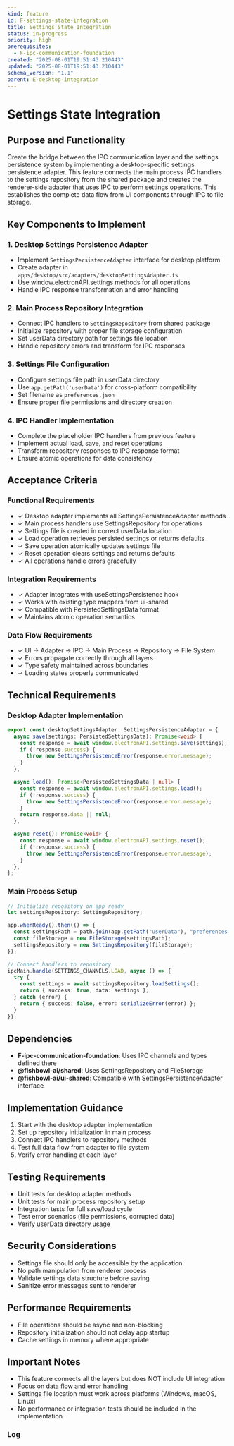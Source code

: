 ```yaml
---
kind: feature
id: F-settings-state-integration
title: Settings State Integration
status: in-progress
priority: high
prerequisites:
  - F-ipc-communication-foundation
created: "2025-08-01T19:51:43.210443"
updated: "2025-08-01T19:51:43.210443"
schema_version: "1.1"
parent: E-desktop-integration
---
```


# Settings State Integration

## Purpose and Functionality

Create the bridge between the IPC communication layer and the settings persistence system by implementing a desktop-specific settings persistence adapter. This feature connects the main process IPC handlers to the settings repository from the shared package and creates the renderer-side adapter that uses IPC to perform settings operations. This establishes the complete data flow from UI components through IPC to file storage.

## Key Components to Implement

### 1. Desktop Settings Persistence Adapter

- Implement `SettingsPersistenceAdapter` interface for desktop platform
- Create adapter in `apps/desktop/src/adapters/desktopSettingsAdapter.ts`
- Use window.electronAPI.settings methods for all operations
- Handle IPC response transformation and error handling

### 2. Main Process Repository Integration

- Connect IPC handlers to `SettingsRepository` from shared package
- Initialize repository with proper file storage configuration
- Set userData directory path for settings file location
- Handle repository errors and transform for IPC responses

### 3. Settings File Configuration

- Configure settings file path in userData directory
- Use `app.getPath('userData')` for cross-platform compatibility
- Set filename as `preferences.json`
- Ensure proper file permissions and directory creation

### 4. IPC Handler Implementation

- Complete the placeholder IPC handlers from previous feature
- Implement actual load, save, and reset operations
- Transform repository responses to IPC response format
- Ensure atomic operations for data consistency

## Acceptance Criteria

### Functional Requirements

- ✓ Desktop adapter implements all SettingsPersistenceAdapter methods
- ✓ Main process handlers use SettingsRepository for operations
- ✓ Settings file is created in correct userData location
- ✓ Load operation retrieves persisted settings or returns defaults
- ✓ Save operation atomically updates settings file
- ✓ Reset operation clears settings and returns defaults
- ✓ All operations handle errors gracefully

### Integration Requirements

- ✓ Adapter integrates with useSettingsPersistence hook
- ✓ Works with existing type mappers from ui-shared
- ✓ Compatible with PersistedSettingsData format
- ✓ Maintains atomic operation semantics

### Data Flow Requirements

- ✓ UI → Adapter → IPC → Main Process → Repository → File System
- ✓ Errors propagate correctly through all layers
- ✓ Type safety maintained across boundaries
- ✓ Loading states properly communicated

## Technical Requirements

### Desktop Adapter Implementation

```typescript
export const desktopSettingsAdapter: SettingsPersistenceAdapter = {
  async save(settings: PersistedSettingsData): Promise<void> {
    const response = await window.electronAPI.settings.save(settings);
    if (!response.success) {
      throw new SettingsPersistenceError(response.error.message);
    }
  },

  async load(): Promise<PersistedSettingsData | null> {
    const response = await window.electronAPI.settings.load();
    if (!response.success) {
      throw new SettingsPersistenceError(response.error.message);
    }
    return response.data || null;
  },

  async reset(): Promise<void> {
    const response = await window.electronAPI.settings.reset();
    if (!response.success) {
      throw new SettingsPersistenceError(response.error.message);
    }
  },
};
```

### Main Process Setup

```typescript
// Initialize repository on app ready
let settingsRepository: SettingsRepository;

app.whenReady().then(() => {
  const settingsPath = path.join(app.getPath("userData"), "preferences.json");
  const fileStorage = new FileStorage(settingsPath);
  settingsRepository = new SettingsRepository(fileStorage);
});

// Connect handlers to repository
ipcMain.handle(SETTINGS_CHANNELS.LOAD, async () => {
  try {
    const settings = await settingsRepository.loadSettings();
    return { success: true, data: settings };
  } catch (error) {
    return { success: false, error: serializeError(error) };
  }
});
```

## Dependencies

- **F-ipc-communication-foundation**: Uses IPC channels and types defined there
- **@fishbowl-ai/shared**: Uses SettingsRepository and FileStorage
- **@fishbowl-ai/ui-shared**: Compatible with SettingsPersistenceAdapter interface

## Implementation Guidance

1. Start with the desktop adapter implementation
2. Set up repository initialization in main process
3. Connect IPC handlers to repository methods
4. Test full data flow from adapter to file system
5. Verify error handling at each layer

## Testing Requirements

- Unit tests for desktop adapter methods
- Unit tests for main process repository setup
- Integration tests for full save/load cycle
- Test error scenarios (file permissions, corrupted data)
- Verify userData directory usage

## Security Considerations

- Settings file should only be accessible by the application
- No path manipulation from renderer process
- Validate settings data structure before saving
- Sanitize error messages sent to renderer

## Performance Requirements

- File operations should be async and non-blocking
- Repository initialization should not delay app startup
- Cache settings in memory where appropriate

## Important Notes

- This feature connects all the layers but does NOT include UI integration
- Focus on data flow and error handling
- Settings file location must work across platforms (Windows, macOS, Linux)
- No performance or integration tests should be included in the implementation

### Log
